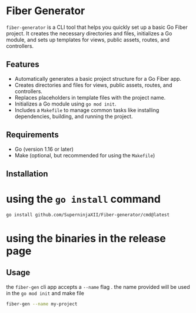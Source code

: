 # Fiber Generator

`fiber-generator` is a CLI tool that helps you quickly set up a basic Go Fiber project. It creates the necessary directories and files, initializes a Go module, and sets up templates for views, public assets, routes, and controllers.

## Features

- Automatically generates a basic project structure for a Go Fiber app.
- Creates directories and files for views, public assets, routes, and controllers.
- Replaces placeholders in template files with the project name.
- Initializes a Go module using `go mod init`.
- Includes a `Makefile` to manage common tasks like installing dependencies, building, and running the project.

## Requirements

- Go (version 1.16 or later)
- Make (optional, but recommended for using the `Makefile`)

## Installation

# using the `go install` command 

```bash
go install github.com/SuperninjaXII/Fiber-generator/cmd@latest
```
# using the binaries in the release page

## Usage
the `fiber-gen` cli app accepts a `--name` flag . the name provided will be used in the `go mod init`
and make file
```bash
fiber-gen --name my-project
```
